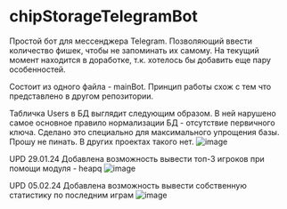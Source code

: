 # chipStorageTelegramBot
Простой бот для мессенджера Telegram. Позволяющий ввести количество фишек, чтобы не запоминать их самому. На текущий момент находится в доработке, т.к. хотелось бы добавить еще пару особенностей.

Состоит из одного файла - mainBot. Принцип работы схож с тем что представлено в другом репозитории. 

Табличка Users в БД выглядит следующим образом. В ней нарушено самое основное правило нормализации БД - отсутствие первичного ключа. Сделано это специально для максимального упрощения базы. Прошу не пинать. В других проектах такого нет.
![image](https://github.com/Rige214/chipStorageTelegramBot/assets/40599394/c7472601-43a7-4623-981a-21d5fbea3516)


UPD 29.01.24
Добавлена возможность вывести топ-3 игроков при помощи модуля - heapq
![image](https://github.com/Rige214/chipStorageTelegramBot/assets/40599394/d3d33c99-2659-4f40-aa58-8753d41acb9f)

UPD 05.02.24
Добавлена возможность вывести собственную статистику по последним играм
![image](https://github.com/Rige214/chipStorageTelegramBot/assets/40599394/3c62def3-0f98-4c6d-9b2e-1d1fb9a365a6)
